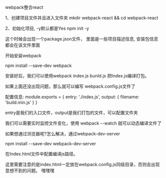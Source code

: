 webpack整合react

1、创建项目文件并且进入文件夹
mkdir webpack-react && cd webpack-react

2、初始化项目, -y默认都是Yes
npm init -y

这个时候会出现一个package.json文件， 里面是一些项目描述信息, 安装包信息都会在该文件里面

开始安装webpack

npm install --save-dev webpack


安装好后，我们可以使用webpack index.js bunld.js
把Index.js编译打包。


如果上面还没出现问题，那么就可以编写
webpack.config.js文件了


配置信息:
module.exports = {
  entry: './index.js',
  output: {
    filename: 'build.min.js'
  }
}


entry是我们的入口文件，output是我们打包的文件，可以配置文件夹


我们可以需要实时监控文件变化，使用
webpack --watch
就可以动态编译文件了


如果想通过浏览器呢?怎么解决，通过webpack-dev-server

npm install --save-dev webpack-dev-server

在Index.html文件中配置编译js路径。

这里需要注意的是index.html一定放在webpack.config.js同级目录，否则会出现意想不到的问题。
嘿嘿嘿
